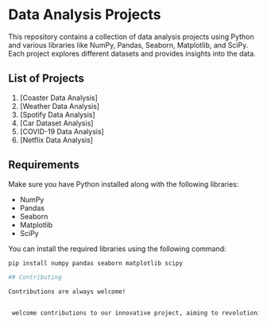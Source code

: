 # Data Analysis Projects

This repository contains a collection of data analysis projects using Python and various libraries like NumPy, Pandas, Seaborn, Matplotlib, and SciPy. Each project explores different datasets and provides insights into the data.

## List of Projects

1. [Coaster Data Analysis]
2. [Weather Data Analysis]
3. [Spotify Data Analysis]
4. [Car Dataset Analysis]
5. [COVID-19 Data Analysis]
6. [Netflix Data Analysis]

## Requirements

Make sure you have Python installed along with the following libraries:

- NumPy
- Pandas
- Seaborn
- Matplotlib
- SciPy

You can install the required libraries using the following command:

```bash
pip install numpy pandas seaborn matplotlib scipy

## Contributing

Contributions are always welcome!


 welcome contributions to our innovative project, aiming to revolutionize  through cutting-edge technology, fostering collaboration, and delivering impactful solutions.
